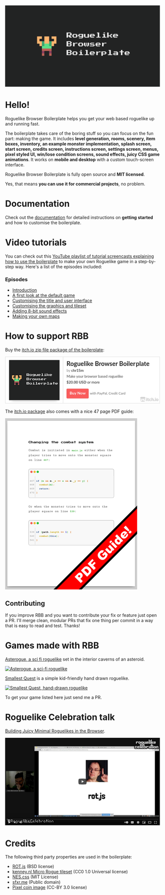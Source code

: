 ![Rogulike Browser Boilerplate header](header.png)

# Hello!

Roguelike Browser Boilerplate helps you get your web based roguelike up and running fast.

The boilerplate takes care of the boring stuff so you can focus on the fun part: making the game.
It includes **level generation, rooms, scenery, item boxes, inventory, an example monster implementation, splash screen, start screen, credits screen, instructions screen, settings screen, menus, pixel styled UI, win/lose condition screens, sound effects, juicy CSS game animations**. It works on **mobile and desktop** with a custom touch-screen interface.

Roguelike Browser Boilerplate is fully open source and **MIT licensed**.

Yes, that means **you can use it for commercial projects**, no problem.

# Documentation

Check out the [documentation](./Documentation.md) for detailed instructions on **getting started** and how to customise the boilerplate.

# Video tutorials

You can check out this [YouTube playlist of tutorial screencasts explaining how to use the boilerplate](https://www.youtube.com/playlist?list=PL5dyN9XHelZOl2yTZQu9IA4SQFcA3giac) to make your own Roguelike game in a step-by-step way. Here's a list of the episodes included:

### Episodes

- [Introduction](https://www.youtube.com/watch?v=28dvHfd4fIU&list=PL5dyN9XHelZOl2yTZQu9IA4SQFcA3giac&index=2&t=0s)
- [A first look at the default game](https://www.youtube.com/watch?v=d1zhoXwOdtQ&list=PL5dyN9XHelZOl2yTZQu9IA4SQFcA3giac&index=3&t=0s)
- [Customising the title and user interface](https://www.youtube.com/watch?v=U4rfM3ksF9c&list=PL5dyN9XHelZOl2yTZQu9IA4SQFcA3giac&index=4&t=0s)
- [Customising the graphics and tileset](https://www.youtube.com/watch?v=kto78PSTMkw&list=PL5dyN9XHelZOl2yTZQu9IA4SQFcA3giac&index=5&t=0s)
- [Adding 8-bit sound effects](https://www.youtube.com/watch?v=JYr7LkKlzK0&list=PL5dyN9XHelZOl2yTZQu9IA4SQFcA3giac&index=5)
- [Making your own maps](https://www.youtube.com/watch?v=m62UM2SRHUA&list=PL5dyN9XHelZOl2yTZQu9IA4SQFcA3giac&index=6)

# How to support RBB

Buy the [itch.io zip file package of the boilerplate](https://chr15m.itch.io/roguelike-browser-boilerplate):

[![Roguelike Browser Boilerplate itch page](./itch-embed.png)](https://chr15m.itch.io/roguelike-browser-boilerplate)

The [itch.io package](https://chr15m.itch.io/roguelike-browser-boilerplatae) also comes with a nice 47 page PDF guide:

![PDF Guide thumbnail](./screenshots/PDF.png)

## Contributing

If you improve RBB and you want to contribute your fix or feature just open a PR.
I'll merge clean, modular PRs that fix one thing per commit in a way that is easy to read and test.
Thanks!

# Games made with RBB

[Asterogue, a sci fi roguelike](https://asterogue.space) set in the interior caverns of an asteroid.

[![Asterogue, a sci-fi roguelike](https://img.itch.zone/aW1hZ2UvNzYwMDkxLzQ0ODg4MTMuZ2lm/347x500/aTDwJZ.gif)](https://chr15m.itch.io/asterogue)

[Smallest Quest](https://thepunkcollective.itch.io/smallest-quest) is a simple kid-friendly hand drawn roguelike.

[![Smallest Quest, hand-drawn roguelike](https://img.itch.zone/aW1hZ2UvMTA2NjE3MS82ODkwMDM4LmdpZg==/347x500/XdzY%2BJ.gif)](https://thepunkcollective.itch.io/smallest-quest)

To get your game listed here just send me a PR.

# Roguelike Celebration talk

[Building Juicy Minimal Roguelikes in the Browser](https://www.youtube.com/watch?v=dJbUmDsyJRw).

[![Roguelike Celebration Video thumbnail](./screenshots/roguelike-celebration-video-thumbnail.png)](https://www.youtube.com/watch?v=dJbUmDsyJRw)

# Credits

The following third party properties are used in the boilerplate:

 * [ROT.js](https://ondras.github.io/rot.js/hp/) (BSD license)
 * [kenney.nl Micro Rogue tileset](https://kenney.nl/assets/micro-roguelike) (CC0 1.0 Universal license)
 * [NES.css](https://nostalgic-css.github.io/NES.css/) (MIT License)
 * [sfxr.me](https://sfxr.me) (Public domain)
 * [Pixel coin image](https://opengameart.org/content/spinning-pixel-coin-0) (CC-BY 3.0 license)

